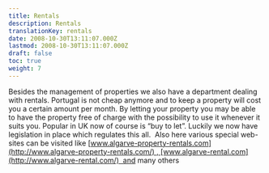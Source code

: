 ```yaml
---
title: Rentals
description: Rentals
translationKey: rentals
date: 2008-10-30T13:11:07.000Z
lastmod: 2008-10-30T13:11:07.000Z
draft: false
toc: true
weight: 7
---
```


Besides the management of properties we also have a department dealing with rentals. Portugal is not cheap anymore and to keep a property will cost you a certain amount per month. By letting your property you may be able to have the property free of charge with the possibility to use it whenever it suits you. Popular in UK now of course is “buy to let”. Luckily we now have legislation in place which regulates this all.  Also here various special web-sites can be visited like [www.algarve-property-rentals.com](http://www.algarve-property-rentals.com/) , [www.algarve-rental.com](http://www.algarve-rental.com/)  and many others
